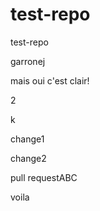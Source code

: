 # test-repo

test-repo

garronej

mais oui c'est clair!

2

k

change1

change2


pull requestABC

voila


